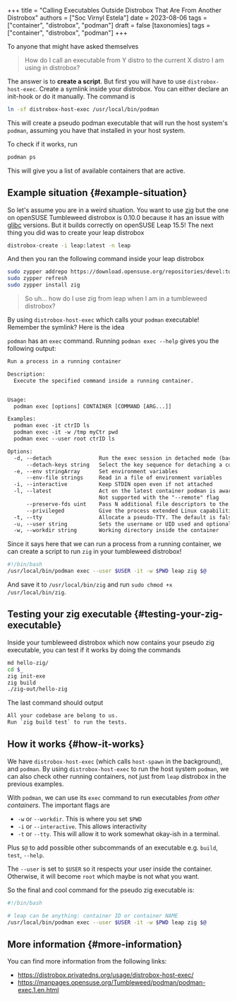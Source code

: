 +++
title = "Calling Executables Outside Distrobox That Are From Another Distrobox"
authors = ["Soc Virnyl Estela"]
date = 2023-08-06
tags = ["container", "distrobox", "podman"]
draft = false
[taxonomies]
  tags = ["container", "distrobox", "podman"]
+++

To anyone that might have asked themselves

> How do I call an executable from Y distro to the current X distro I am using in distrobox?

The answer is to **create a script**. But first you will have to use `distrobox-host-exec`. Create a symlink inside your distrobox. You can either declare
an init-hook or do it manually. The command is

```sh
ln -sf distrobox-host-exec /usr/local/bin/podman
```

This will create a pseudo podman executable that will run the host system's `podman`, assuming you have that installed in your host system.

To check if it works, run

```sh
podman ps
```

This will give you a list of available containers that are active.


## Example situation {#example-situation}

So let's assume you are in a weird situation. You want to use [zig](https://ziglang.org) but the one on openSUSE Tumbleweed distrobox is 0.10.0 because it has an
issue with [glibc](https://ziglang.org/download/0.11.0/release-notes.html#glibc-234) versions. But it builds correctly on openSUSE Leap 15.5! The next thing you did was to create your leap distrobox

```sh
distrobox-create -i leap:latest -n leap
```

And then you ran the following command inside your leap distrobox

```sh
sudo zypper addrepo https://download.opensuse.org/repositories/devel:tools:compiler/15.5/devel:tools:compiler.repo
sudo zypper refresh
sudo zypper install zig
```

> So uh... how do I use zig from leap when I am in a tumbleweed distrobox?

By using `distrobox-host-exec` which calls your `podman` executable! Remember the symlink? Here is the idea

`podman` has an `exec` command. Running `podman exec --help` gives you the following output:

```txt
Run a process in a running container

Description:
  Execute the specified command inside a running container.


Usage:
  podman exec [options] CONTAINER [COMMAND [ARG...]]

Examples:
  podman exec -it ctrID ls
  podman exec -it -w /tmp myCtr pwd
  podman exec --user root ctrID ls

Options:
  -d, --detach               Run the exec session in detached mode (backgrounded)
      --detach-keys string   Select the key sequence for detaching a container. Format is a single character [a-Z] or ctrl-<value> where <value> is one of: a-z, @, ^, [, , or _ (default "ctrl-p,ctrl-q")
  -e, --env stringArray      Set environment variables
      --env-file strings     Read in a file of environment variables
  -i, --interactive          Keep STDIN open even if not attached
  -l, --latest               Act on the latest container podman is aware of
                             Not supported with the "--remote" flag
      --preserve-fds uint    Pass N additional file descriptors to the container
      --privileged           Give the process extended Linux capabilities inside the container.  The default is false
  -t, --tty                  Allocate a pseudo-TTY. The default is false
  -u, --user string          Sets the username or UID used and optionally the groupname or GID for the specified command
  -w, --workdir string       Working directory inside the container
```

Since it says here that we can run a process from a running container, we can create a script to run `zig` in your tumbleweed distrobox!

```sh
#!/bin/bash
/usr/local/bin/podman exec --user $USER -it -w $PWD leap zig $@
```

And save it to `/usr/local/bin/zig` and run `sudo chmod +x /usr/local/bin/zig`.


## Testing your zig executable {#testing-your-zig-executable}

Inside your tumbleweed distrobox which now contains your pseudo zig executable, you can test if it works by doing the commands

```sh
md hello-zig/
cd $_
zig init-exe
zig build
./zig-out/hello-zig
```

The last command should output

```txt
All your codebase are belong to us.
Run `zig build test` to run the tests.
```


## How it works {#how-it-works}

We have `distrobox-host-exec` (which calls `host-spawn` in the background), and `podman`. By using `distrobox-host-exec` to
run the host system `podman`, we can also check other running containers, not just from `leap` distrobox in the previous examples.

With `podman`, we can use its `exec` command to run executables _from other containers_. The important flags are

-   `-w` or `--workdir`. This is where you set `$PWD`
-   `-i` or `--interactive`. This allows interactivity
-   `-t` or `--tty`. This will allow it to work somewhat okay-ish in a terminal.

Plus `$@` to add possible other subcommands of an executable e.g. `build`, `test`, `--help`.

The `--user` is set to `$USER` so it respects your user inside the container. Otherwise, it will become `root` which
maybe is not what you want.

So the final and cool command for the pseudo zig executable is:

```bash
#!/bin/bash

# leap can be anything: container ID or container NAME
/usr/local/bin/podman exec --user $USER -it -w $PWD leap zig $@
```


## More information {#more-information}

You can find more information from the following links:

-   <https://distrobox.privatedns.org/usage/distrobox-host-exec/>
-   <https://manpages.opensuse.org/Tumbleweed/podman/podman-exec.1.en.html>

